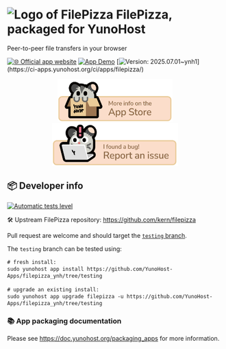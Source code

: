 <!--
N.B.: This README was automatically generated by <https://github.com/YunoHost/apps_tools/blob/main/readme_generator>
It shall NOT be edited by hand.
-->

<h1>
  <img src="https://raw.githubusercontent.com/YunoHost/apps/main/logos/filepizza.png" width="32px" alt="Logo of FilePizza">
  FilePizza, packaged for YunoHost
</h1>

Peer-to-peer file transfers in your browser

[![🌐 Official app website](https://img.shields.io/badge/Official_app_website-darkgreen?style=for-the-badge)](https://file.pizza/)
[![App Demo](https://img.shields.io/badge/App_Demo-blue?style=for-the-badge)](https://file.pizza/)
[![Version: 2025.07.01~ynh1](https://img.shields.io/badge/Version-2025.07.01~ynh1-rgba(0,150,0,1)?style=for-the-badge)](https://ci-apps.yunohost.org/ci/apps/filepizza/)

<div align="center">
<a href="https://apps.yunohost.org/app/filepizza"><img height="100px" src="https://github.com/YunoHost/yunohost-artwork/raw/refs/heads/main/badges/neopossum-badges/badge_more_info_on_the_appstore.svg"/></a>
<a href="https://github.com/YunoHost-Apps/filepizza_ynh/issues"><img height="100px" src="https://github.com/YunoHost/yunohost-artwork/raw/refs/heads/main/badges/neopossum-badges/badge_report_an_issue.svg"/></a>
</div>

## 📦 Developer info

[![Automatic tests level](https://apps.yunohost.org/badge/cilevel/filepizza)](https://ci-apps.yunohost.org/ci/apps/filepizza/)

🛠️ Upstream FilePizza repository: <https://github.com/kern/filepizza>

Pull request are welcome and should target the [`testing` branch](https://github.com/YunoHost-Apps/filepizza_ynh/tree/testing).

The `testing` branch can be tested using:
```
# fresh install:
sudo yunohost app install https://github.com/YunoHost-Apps/filepizza_ynh/tree/testing

# upgrade an existing install:
sudo yunohost app upgrade filepizza -u https://github.com/YunoHost-Apps/filepizza_ynh/tree/testing
```

### 📚 App packaging documentation

Please see <https://doc.yunohost.org/packaging_apps> for more information.